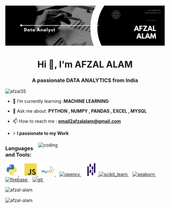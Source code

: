 ![logo](https://github.com/Afzal-Alam/Afzal-Alam/blob/master/Afzal.png?raw=true)
<h1 align="center">Hi 👋, I'm AFZAL ALAM</h1>
<h3 align="center">A passionate DATA ANALYTICS from India</h3>

<p align="left"> <img src="https://komarev.com/ghpvc/?username=afzal35&label=Profile%20views&color=0e75b6&style=flat" alt="afzal35" /> </p>

- 🌱 I’m currently learning :<b>MACHINE LEARNING </b> <br>

- 💬 Ask me about: <b>PYTHON , NUMPY , PANDAS , EXCEL , MYSQL</b><br>

- 📫 How to reach me : <b>email2afzalalam@gmail.com</b><br>

- ⚡  <b>I passionate to my Work</b> <br>

<img align ="right" alt ="coding" width="400" src ="https://cdn.dribbble.com/users/1708816/screenshots/15637256/media/f9826f0af8a49462f048262a8502035b.gif">



<h3 align="left">Languages and Tools:</h3>
<p align="left"></a> 
<a href="https://www.python.org" target="_blank" rel="noreferrer"> <img src="https://raw.githubusercontent.com/devicons/devicon/master/icons/python/python-original.svg" alt="python" width="40" height="40"/> </a> &nbsp &nbsp
 <a href="https://developer.mozilla.org/en-US/docs/Web/JavaScript" target="_blank" rel="noreferrer"> <img src="https://raw.githubusercontent.com/devicons/devicon/master/icons/javascript/javascript-original.svg" alt="javascript" width="40" height="40"/> </a> &nbsp&nbsp
<a href="https://www.mysql.com/" target="_blank" rel="noreferrer"> <img src="https://raw.githubusercontent.com/devicons/devicon/master/icons/mysql/mysql-original-wordmark.svg" alt="mysql" width="40" height="40"/> </a> &nbsp&nbsp
<a href="https://opencv.org/" target="_blank" rel="noreferrer"> <img src="https://www.vectorlogo.zone/logos/opencv/opencv-icon.svg" alt="opencv" width="40" height="40"/> </a> &nbsp&nbsp
<a href="https://pandas.pydata.org/" target="_blank" rel="noreferrer"> <img src="https://raw.githubusercontent.com/devicons/devicon/2ae2a900d2f041da66e950e4d48052658d850630/icons/pandas/pandas-original.svg" alt="pandas" width="40" height="40"/> 
  <a href="https://scikit-learn.org/" target="_blank" rel="noreferrer"> <img src="https://upload.wikimedia.org/wikipedia/commons/0/05/Scikit_learn_logo_small.svg" alt="scikit_learn" width="40" height="40"/> </a>&nbsp&nbsp
 <a href="https://seaborn.pydata.org/" target="_blank" rel="noreferrer"> <img src="https://seaborn.pydata.org/_images/logo-mark-lightbg.svg" alt="seaborn" width="40" height="40"/> </a> &nbsp&nbsp
 <a href="https://firebase.google.com/" target="_blank" rel="noreferrer"> <img src="https://www.vectorlogo.zone/logos/firebase/firebase-icon.svg" alt="firebase" width="40" height="40"/> </a>&nbsp&nbsp 
<a href="https://git-scm.com/" target="_blank" rel="noreferrer"> <img src="https://www.vectorlogo.zone/logos/git-scm/git-scm-icon.svg" alt="git" width="40" height="40"/> </a>&nbsp&nbsp
</p>

<p><img align="center" src="https://github-readme-stats.vercel.app/api/top-langs?username=afzal-alam&show_icons=true&locale=en&layout=compact" alt="afzal-alam" /></p>

<p><img align="center" src="https://github-readme-streak-stats.herokuapp.com/?user=afzal-alam&" alt="afzal-alam" /></p>
